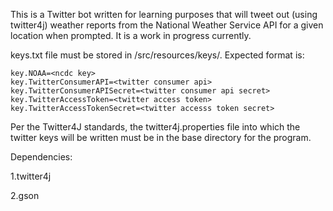 This is a Twitter bot written for learning purposes that will tweet out 
(using twitter4j) weather reports from the National Weather Service API 
for a given location when prompted. It is a work in progress currently.

keys.txt file must be stored in /src/resources/keys/. Expected format is:

```
key.NOAA=<ncdc key>
key.TwitterConsumerAPI=<twitter consumer api>
key.TwitterConsumerAPISecret=<twitter consumer api secret>
key.TwitterAccessToken=<twitter access token>
key.TwitterAccessTokenSecret=<twitter accesss token secret>
```
Per the Twitter4J standards, the twitter4j.properties file into which the 
twitter keys will be written must be in the base directory for the
program.

Dependencies:

1.twitter4j

2.gson
